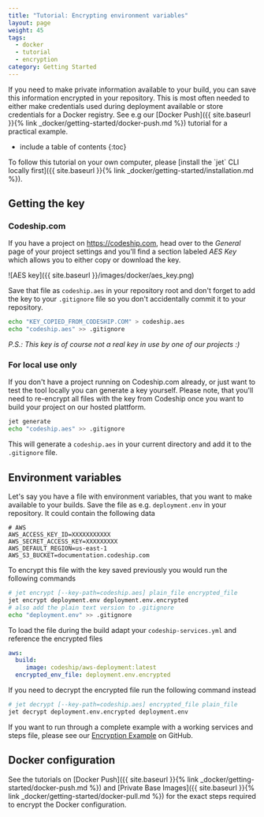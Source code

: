 ```yaml
---
title: "Tutorial: Encrypting environment variables"
layout: page
weight: 45
tags:
  - docker
  - tutorial
  - encryption
category: Getting Started
---
```


If you need to make private information available to your build, you can save this information encrypted in your repository. This is most often needed to either make credentials used during deployment available or store credentials for a Docker registry. See e.g our [Docker Push]({{ site.baseurl }}{% link _docker/getting-started/docker-push.md %}) tutorial for a practical example.

* include a table of contents
{:toc}

<div class="info-block">
To follow this tutorial on your own computer, please [install the `jet` CLI locally first]({{ site.baseurl }}{% link _docker/getting-started/installation.md %}).
</div>

## Getting the key

### Codeship.com

If you have a project on https://codeship.com, head over to the _General_ page of your project settings and you'll find a section labeled _AES Key_ which allows you to either copy or download the key.

![AES key]({{ site.baseurl }}/images/docker/aes_key.png)

Save that file as `codeship.aes` in your repository root and don't forget to add the key to your `.gitignore` file so you don't accidentally commit it to your repository.

```bash
echo "KEY_COPIED_FROM_CODESHIP.COM" > codeship.aes
echo "codeship.aes" >> .gitignore
```

_P.S.: This key is of course not a real key in use by one of our projects :)_

### For local use only

If you don't have a project running on Codeship.com already, or just want to test the tool locally you can generate a key yourself. Please note, that you'll need to re-encrypt all files with the key from Codeship once you want to build your project on our hosted plattform.

```bash
jet generate
echo "codeship.aes" >> .gitignore
```

This will generate a `codeship.aes` in your current directory and add it to the `.gitignore` file.

## Environment variables

Let's say you have a file with environment variables, that you want to make available to your builds. Save the file as e.g. `deployment.env` in your repository. It could contain the following data

```
# AWS
AWS_ACCESS_KEY_ID=XXXXXXXXXXX
AWS_SECRET_ACCESS_KEY=XXXXXXXXX
AWS_DEFAULT_REGION=us-east-1
AWS_S3_BUCKET=documentation.codeship.com
```

To encrypt this file with the key saved previously you would run the following commands

```bash
# jet encrypt [--key-path=codeship.aes] plain_file encrypted_file
jet encrypt deployment.env deployment.env.encrypted
# also add the plain text version to .gitignore
echo "deployment.env" >> .gitignore
```

To load the file during the build adapt your `codeship-services.yml` and reference the encrypted files

```yaml
aws:
  build:
     image: codeship/aws-deployment:latest
  encrypted_env_file: deployment.env.encrypted
```

If you need to decrypt the encrypted file run the following command instead

```bash
# jet decrypt [--key-path=codeship.aes] encrypted_file plain_file
jet decrypt deployment.env.encrypted deployment.env
```

If you want to run through a complete example with a working services and steps file, please see our [Encryption Example](https://github.com/codeship/codeship-tool-examples/tree/master/11.encrypted-aes) on GitHub.

## Docker configuration

See the tutorials on [Docker Push]({{ site.baseurl }}{% link _docker/getting-started/docker-push.md %}) and [Private Base Images]({{ site.baseurl }}{% link _docker/getting-started/docker-pull.md %}) for the exact steps required to encrypt the Docker configuration.
